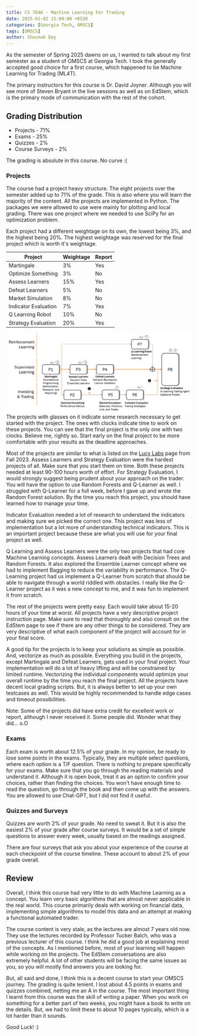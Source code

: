 ```yaml
---
title: CS 7646 - Machine Learning For Trading
date: 2025-01-02 15:09:00 +0530
categories: [Georgia Tech, OMSCS]
tags: [OMSCS]
author: Shounak Dey
---
```

As the semester of Spring 2025 dawns on us, I wanted to talk about my
first semester as a student of OMSCS at Georgia Tech. I took the generally accepted good
choice for a first course, which happened to be Machine Learning for Trading
(ML4T).

The primary instructors for this course is Dr. David Joyner. Although you will
see more of Steven Bryant in the live sessions as well as on EdStem, which is
the primary mode of communication with the rest of the cohort.

## Grading Distribution
- Projects - 71%
- Exams - 25%
- Quizzes - 2%
- Course Surveys - 2%

The grading is absolute in this course. No curve :( 

### Projects
The course had a project heavy structure. The eight projects over the semester
added up to 71% of the grade. This is also where you will learn the majority of the content. 
All the projects are implemented in Python. The packages we were allowed to use were mainly
for plotting and local grading. There was one project where we needed to use SciPy for 
an optimization problem.

Each project had a different weightage on its
own, the lowest being 3%, and the highest being 20%. The highest weightage was
reserved for the final project which is worth it's weightage.

| Project              | Weightage | Report |
|----------------------|-----------|--------|
| Martingale           | 3%        | Yes    |
| Optimize Something   | 3%        | No     |
| Assess Learners      | 15%       | Yes    |
| Defeat Learners      | 5%        | No     |
| Market Simulation    | 8%        | No     |
| Indicator Evaluation | 7%        | Yes    |
| Q Learning Robot     | 10%       | No     |
| Strategy Evaluation  | 20%       | Yes    |

![img.png](../../../assets/posts/gatech/ml4t/img.png)
The projects with glasses on it indicate some research necessary to get started
with the project. The ones with clocks indicate time to work on these projects.
You can see that the final project is the only one with two clocks. Believe me, 
rightly so. Start early on the final project to be more comfortable with your results
as the deadline approaches.

Most of the projects are similar to what is listed on the [Lucy Labs](https://lucylabs.gatech.edu/ml4t/fall2023/)
page from Fall 2023. 
Assess Learners and Strategy Evaluation were the hardest projects of all. Make sure
that you start them on time. Both these projects needed at least 90-100 hours worth
of effort.
For Strategy Evaluation, I would strongly suggest being prudent about your approach on the trader.
You will have the option to use Random Forests and Q-Learner as well. I struggled with Q-Learner for
a full week, before I gave up and wrote the Random Forest solution. By the time you reach this project,
you should have learned how to manage your time.

Indicator Evaluation needed a lot of research to understand the indicators and making sure
we picked the correct one. This project was less of implementation but a lot more of understanding
technical indicators. This is an important project because these are what you will use for your
final project as well. 

Q Learning and Assess Learners were the only two projects that had core Machine Learning concepts.
Assess Learners dealt with Decision Trees and Random Forests. It also explored the Ensemble Learner concept
where we had to implement Bagging to reduce the variability in performance. The Q-Learning project had us
implement a Q-Learner from scratch that should be able to navigate through a world riddled with obstacles.
I really like the Q-Learner project as it was a new concept to me, and it was fun to implement it from scratch.

The rest of the projects were pretty easy. Each would take about 15-20 hours of your time at worst.
All projects have a very descriptive project instruction page. Make sure to read that thoroughly and
also consult on the EdStem page to see if there are any other things to be considered. They are very
descriptive of what each component of the project will account for in your final score. 

A good tip for the projects is to keep your solutions as simple as possible. And, vectorize as much as 
possible. Everything you build in the projects, except Martingale and Defeat Learners, gets used in your
final project. Your implementation will do a lot of heavy lifting and will be constrained by limited 
runtime. Vectorizing the individual components would optimize your overall runtime by the time you 
reach the final project. All the projects have decent local grading scripts. But, it is always
better to set up your own testcases as well. This would be highly recommended to handle
edge cases and timeout possibilities.

Note: Some of the projects did have extra credit for excellent work or report, although I never received it. 
Some people did. Wonder what they did... o.O

### Exams
Each exam is worth about 12.5% of your grade. In my opinion, be ready to lose some points in the exams.
Typically, they are multiple select questions, where each option is a T/F question. There is nothing to 
prepare specifically for your exams. Make sure that you go through the reading materials and understand it.
Although it is open book, treat it as an option to confirm your choices, rather than finding the choices.
You won't have enough time to read the question, go through the book and then come up with the answers.
You are allowed to use Chat-GPT, but I did not find it useful. 

### Quizzes and Surveys
Quizzes are worth 2% of your grade. No need to sweat it. But it is also the easiest 2% of your grade after
course surveys. It would be a set of simple questions to answer every week, usually based on the readings
assigned. 

There are four surveys that ask you about your experience of the course at each checkpoint of the course
timeline. These account to about 2% of your grade overall. 

## Review
Overall, I think this course had very little to do with Machine Learning as a concept. You learn very basic
algorithms that are almost never applicable in the real world. This course primarily deals with working on
financial data, implementing simple algorithms to model this data and an attempt at making a functional
automated trader.

The course content is very stale, as the lectures are almost 7 years old now. They use the lectures recorded by 
Professor Tucker Balch, who was a previous lecturer
of this course. I think he did a good job at explaining most of the concepts. As I mentioned before, most of your
learning will happen while working on the projects. The EdStem conversations are also extremely helpful. 
A lot of other students will be facing the same issues as you, so you will mostly find answers you are looking
for.  

But, all said and done, I think this is a decent course to start your OMSCS journey. The grading is quite lenient. 
I lost about 4.5 points in exams and quizzes combined, netting me an A in the course. The most 
important thing I learnt from this course was the skill of writing a paper. When you work on something
for a better part of two weeks, you might have a book to write on the details. But, we had to limit these to about
10 pages typically, which is a lot harder than it sounds. 

Good Luck! :) 
